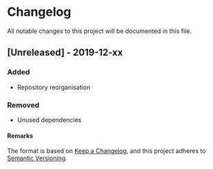 # Changelog
All notable changes to this project will be documented in this file.

## [Unreleased] - 2019-12-xx
### Added
- Repository reorganisation
### Removed
- Unused dependencies

#### Remarks

The format is based on [Keep a Changelog](https://keepachangelog.com/en/1.0.0/),
and this project adheres to [Semantic Versioning](https://semver.org/spec/v2.0.0.html).